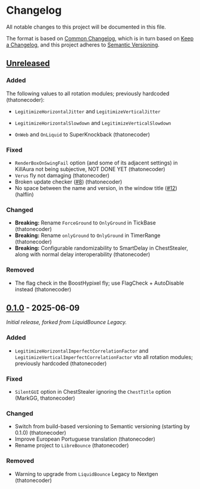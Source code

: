 # Changelog

All notable changes to this project will be documented in this file.

The format is based on [Common Changelog](https://common-changelog.org), which is in turn based on [Keep a Changelog](https://keepachangelog.com/en/1.1.0/), and this project adheres to [Semantic Versioning](https://semver.org/spec/v2.0.0.html).

## [Unreleased]

### Added

The following values to all rotation modules; previously hardcoded (thatonecoder):

- `LegitimizeHorizontalJitter` and `LegitimizeVerticalJitter`
- `LegitimizeHorizontalSlowdown` and `LegitimizeVerticalSlowdown`

- `OnWeb` and `OnLiquid` to SuperKnockback (thatonecoder)

### Fixed

- `RenderBoxOnSwingFail` option (and some of its adjacent settings) in KillAura not being subjective, NOT DONE YET (thatonecoder)
- `Verus` fly not damaging (thatonecoder)
- Broken update checker ([#8](https://github.com/LibreBounce/LibreBounce/pull/8)) (thatonecoder)
- No space between the name and version, in the window title ([#12](https://github.com/LibreBounce/LibreBounce/pull/12)) (halflin)

### Changed

- **Breaking:** Rename `ForceGround` to `OnlyGround` in TickBase (thatonecoder)
- **Breaking:** Rename `onlyGround` to `OnlyGround` in TimerRange (thatonecoder)
- **Breaking:** Configurable randomizability to SmartDelay in ChestStealer, along with normal delay interoperability (thatonecoder)

### Removed

- The flag check in the BoostHypixel fly; use FlagCheck + AutoDisable instead (thatonecoder)

## [0.1.0] - 2025-06-09

_Initial release, forked from LiquidBounce Legacy._

### Added

- `LegitimizeHorizontalImperfectCorrelationFactor` and `LegitimizeVerticalImperfectCorrelationFactor` vto all rotation modules; previously hardcoded (thatonecoder)

### Fixed

- `SilentGUI` option in ChestStealer ignoring the `ChestTitle` option (MarkGG, thatonecoder)

### Changed

- Switch from build-based versioning to Semantic versioning (starting by 0.1.0) (thatonecoder)
- Improve European Portuguese translation (thatonecoder)
- Rename project to `LibreBounce` (thatonecoder)

### Removed

- Warning to upgrade from `LiquidBounce` Legacy to Nextgen (thatonecoder)

[unreleased]: https://github.com/LibreBounce/LibreBounce/compare/v0.1.0...HEAD
[0.1.0]: https://github.com/LibreBounce/LibreBounce/releases/tag/v0.1.0
